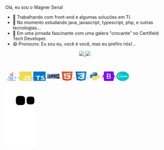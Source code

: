 Olá, eu sou o Wagner Sena!

- 🔭 Trabalhando com front-end e algumas soluções em TI.
- 🌱 No momento estudando java, javascript, typescript, php, e outras tecnologias...
- 👯 Em uma jornada fascinante com uma galera "crocante" no Certifield Tech Developer.
- 😄 Pronouns: Eu sou eu, você é você, mas eu prefiro nós!...

<div align="center">
  <a href="https://github.com/wagnersena71">
  <img height="180em" src="https://github-readme-stats.vercel.app/api?username=wagnersena71&show_icons=true&theme=dracula&include_all_commits=true&count_private=true"/>
  <img height="180em" src="https://github-readme-stats.vercel.app/api/top-langs/?username=wagnersena71&layout=compact&langs_count=7&theme=dracula"/>
</div>
  
  ##
  
<div style="display: inline_block"><br>  
  <img align="center" alt="waganari-Java" height="30" width="40" src="https://raw.githubusercontent.com/devicons/devicon/master/icons/java/java-original.svg">
  <img align="center" alt="waganari-Js" height="30" width="40" src="https://raw.githubusercontent.com/devicons/devicon/master/icons/javascript/javascript-plain.svg">
  <img align="center" alt="waganari-Ts" height="30" width="40" src="https://raw.githubusercontent.com/devicons/devicon/master/icons/typescript/typescript-plain.svg">
  <img align="center" alt="waganari-PHP" height="30" width="40" src="https://raw.githubusercontent.com/devicons/devicon/master/icons/php/php-original.svg">
  <img align="center" alt="waganari-HTML" height="30" width="40" src="https://raw.githubusercontent.com/devicons/devicon/master/icons/html5/html5-original.svg">
  <img align="center" alt="waganari-CSS" height="30" width="40" src="https://raw.githubusercontent.com/devicons/devicon/master/icons/css3/css3-original.svg">
  <img align="center" alt="waganari-Python" height="30" width="40" src="https://raw.githubusercontent.com/devicons/devicon/master/icons/python/python-original.svg">
  <img align="center" alt="waganari-Bootstrap" height="30" width="40" src="https://raw.githubusercontent.com/devicons/devicon/master/icons/bootstrap/bootstrap-original.svg">
  <img align="center" alt="waganari-Canva" height="30" width="40" src="https://raw.githubusercontent.com/devicons/devicon/master/icons/canva/canva-original.svg">
  
</div>
  
  
   ![Snake animation](https://github.com/rafaballerini/rafaballerini/blob/output/github-contribution-grid-snake.svg)


